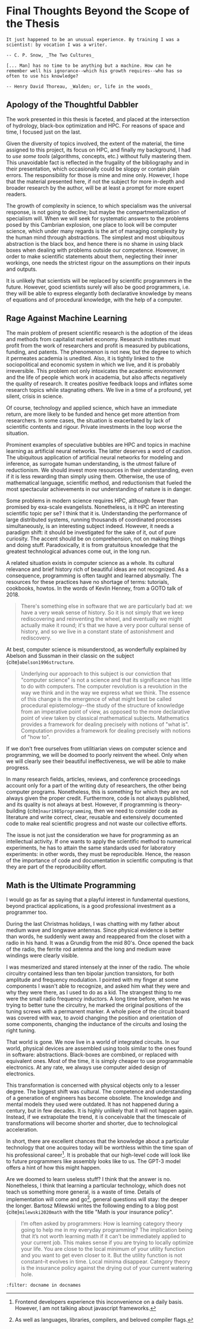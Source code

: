 # Final Thoughts Beyond the Scope of the Thesis

```{epigraph}
It just happened to be an unusual experience. By training I was a scientist: by vocation I was a writer.

-- C. P. Snow, _The Two Cultures_
```

```{epigraph}
[... Man] has no time to be anything but a machine. How can he remember well his ignorance--which his growth requires--who has so often to use his knowledge?

-- Henry David Thoreau, _Walden; or, life in the woods_
```

## Apology of the Thoughtful Dabbler

The work presented in this thesis is faceted, and placed at the intersection of hydrology, black-box optimization and HPC. For reasons of space and time, I focused just on the last.

Given the diversity of topics involved, the extent of the material, the time assigned to this project, its focus on HPC, and finally my background, I had to _use some tools_ (algorithms, concepts, etc.) without fully mastering them. This unavoidable fact is reflected in the frugality of the bibliography and in their presentation, which occasionally could be sloppy or contain plain errors. The responsibility for those is mine and mine only. However, I hope that the material presented here, if not the subject for more in-depth and broader research by the author, will be at least a prompt for more expert readers.

The growth of complexity in science, to which specialism was the universal response, is not going to decline; but maybe the compartmentalization of specialism will. When we will seek for systematic answers to the problems posed by this Cambrian explosion, one place to look will be computer science, which under many regards is the art of managing complexity by the human mind through abstractions. The simplest and most ubiquitous abstraction is the black box, and hence there is no shame in using black boxes when dealing with problems outside our competence. However, in order to make scientific statements about them, neglecting their inner workings, one needs the strictest rigour on the assumptions on their inputs and outputs.

It is unlikely that scientists will be replaced by scientific programmers in the future. However, good scientists surely will also be good programmers, i.e. they will be able to express elegantly both declarative knowledge by means of equations and of procedural knowledge, with the help of a computer.

## Rage Against Machine Learning

The main problem of present scientific research is the adoption of the ideas and methods from capitalist market economy. Research institutes must profit from the work of researchers and profit is measured by publications, funding, and patents. The phenomenon is not new, but the degree to which it permeates academia is unedited. Also, it is tightly linked to the sociopolitical and economic system in which we live, and it is probably irreversible. This problem not only intoxicates the academic environment and the life of people which work in academia, but also affects negatively the quality of research. It creates positive feedback loops and inflates some research topics while stagnating others. We live in a time of a profound, yet silent, crisis in science.

Of course, technology and applied science, which have an immediate return, are more likely to be funded and hence get more attention from researchers. In some cases, the situation is exacerbated by lack of scientific contents and rigour. Private investments in the loop worse the situation. 

Prominent examples of speculative bubbles are HPC and topics in machine learning as artificial neural networks. The latter deserves a word of caution. The ubiquitous application of artificial neural networks for modeling and inference, as surrogate human understanding, is the utmost failure of reductionism. We should invest more resources in their understanding, even if it is less rewarding than simply using them. Otherwise, the use of mathematical language, scientific method, and reductionism that fueled the most spectacular achievements in our understanding of nature is in danger.

Some problems in modern science requires HPC, although fewer than promised by exa-scale evangelists. Nonetheless, is it HPC an interesting scientific topic per se? I think that it is. Understanding the performance of large distributed systems, running thousands of coordinated processes simultaneously, is an interesting subject indeed. However, it needs a paradigm shift: it should be investigated for the sake of it, out of pure curiosity. The accent should be on comprehension, not on making things and doing stuff. Paradoxically, it is from gratuitous knowledge that the greatest technological advances come out, in the long run.

A related situation exists in computer science as a whole. Its cultural relevance and brief history rich of beautiful ideas are not recognized. As a consequence, programming is often taught and learned abysmally. The resources for these practices have no shortage of terms: tutorials, cookbooks, howtos. In the words of Kevlin Henney, from a GOTO talk of 2018.

> There's something else in software that we are particularly bad at: we have a very weak sense of history. So it is not simply that we keep rediscovering and reinventing the wheel, and eventually we might actually make it round; it's that we have a very poor cultural sense of history, and so we live in a constant state of astonishment and rediscovery.

At best, computer science is misunderstood, as wonderfully explained by Abelson and Sussman in their classic on the subject {cite}`abelson1996structure`.

> Underlying our approach to this subject is our conviction that "computer science" is not a science and that its significance has little to do with computers. The computer revolution is a revolution in the way we think and in the way we express what we think. The essence of this change is the emergence of what might best be called procedural epistemology--the study of the structure of knowledge from an imperative point of view, as opposed to the more declarative point of view taken by classical mathematical subjects. Mathematics provides a framework for dealing precisely with notions of "what is". Computation provides a framework for dealing precisely with notions of "how to".

If we don't free ourselves from utilitiarian views on computer science and programming, we will be doomed to poorly reinvent the wheel. Only when we will clearly see their beautiful ineffectiveness, we will be able to make progress.

In many research fields, articles, reviews, and conference proceedings account only for a part of the writing duty of researchers, the other being computer programs. Nonetheless, this is something for which they are not always given the proper credit. Furthermore, code is not always published, and its quality is not always at best. However, if programming is theory-building {cite}`naur1985programming`, then we need to consider code as literature and write correct, clear, reusable and extensively documented code to make real scientific progress and not waste our collective efforts.

The issue is not just the consideration we have for programming as an intellectual activity. If one wants to apply the scientific method to numerical experiments, he has to attain the same standards used for laboratory experiments: in other words, they must be reproducible. Hence, the reason of the importance of code and documentation in scientific computing is that they are part of the reproducibility effort.

## Math is the Ultimate Programming

I would go as far as saying that a playful interest in fundamental questions, beyond practical applications, is a good professional investment as a programmer too.

During the last Christmas holidays, I was chatting with my father about medium wave and longwave antennas. Since physical evidence is better than words, he suddenly went away and reappeared from the closet with a radio in his hand. It was a Grundig from the mid 80's. Once opened the back of the radio, the ferrite rod antenna and the long and medium wave windings were clearly visible. 

I was mesmerized and stared intensely at the inner of the radio. The whole circuitry contained less than ten bipolar junction transistors, for both amplitude and frequency modulation. I pointed with my finger at some components I wasn't able to recognize, and asked him what they were and why they were there, as I used to do as a kid. The strangest thing to me were the small radio frequency inductors. A long time before, when he was trying to better tune the circuitry, he marked the original positions of the tuning screws with a permanent marker. A whole piece of the circuit board was covered with wax, to avoid changing the position and orientation of some components, changing the inductance of the circuits and losing the right tuning. 

That world is gone. We now live in a world of integrated circuits. In our world, physical devices are assembled using tools similar to the ones found in software: abstractions. Black-boxes are combined, or replaced with equivalent ones. Most of the time, it is simply cheaper to use programmable electronics. At any rate, we always use computer aided design of electronics. 

This transformation is concerned with physical objects only to a lesser degree. The biggest shift was cultural. The competence and understanding of a generation of engineers has become obsolete. The knowledge and mental models they used were outdated. It has not happened during a century, but in few decades. It is highly unlikely that it will not happen again. Instead, if we extrapolate the trend, it is conceivable that the timescale of transformations will become shorter and shorter, due to technological acceleration.

In short, there are excellent chances that the knowledge about a particular technology that one acquires today will be worthless within the time span of his professional career[^frontend]. It is probable that our high-level code will look like to future programmers like assembly looks like to us. The GPT-3 model offers a hint of how this might happen.

[^frontend]: Frontend developers experience this inconvenience on a daily basis. However, I am not talking about javascript frameworks.

Are we doomed to learn useless stuff? I think that the answer is no. Nonetheless, I think that learning a particular technology, which does not teach us something more general, is a waste of time. Details of implementation will come and go[^details], general questions will stay: the deeper the longer. Bartosz Milewski writes the following ending to a blog post {cite}`milewski2020math` with the title "Math is your insurance policy".

> I’m often asked by programmers: How is learning category theory going to help me in my everyday programming? The implication being that it’s not worth learning math if it can’t be immediately applied to your current job. This makes sense if you are trying to locally optimize your life. You are close to the local minimum of your utility function and you want to get even closer to it. But the utility function is not constant–it evolves in time. Local minima disappear. Category theory is the insurance policy against the drying out of your current watering hole. 

[^details]: As well as languages, libraries, compilers, and beloved compiler flags. 

```{bibliography}
:filter: docname in docnames
```
